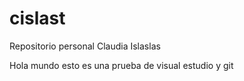 # cislast
Repositorio personal Claudia Islaslas

Hola mundo esto es una prueba de visual estudio y git

